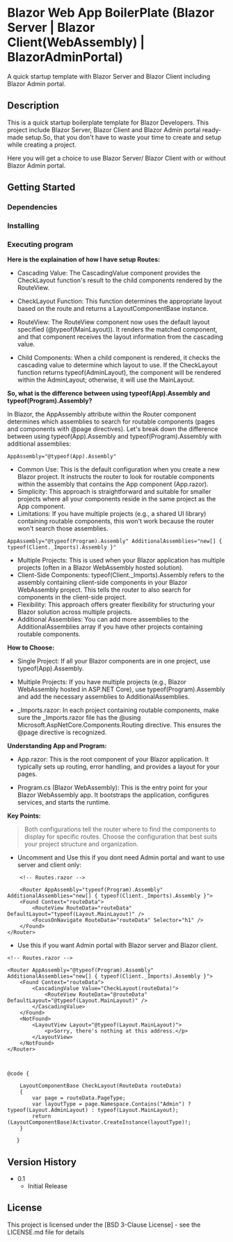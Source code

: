 # Blazor Web App BoilerPlate (Blazor Server | Blazor Client(WebAssembly) | BlazorAdminPortal)

A quick startup template with Blazor Server and Blazor Client including Blazor Admin portal.

## Description

This is a quick startup boilerplate template for Blazor Developers. This project include Blazor Server, Blazor Client and Blazor Admin portal ready-made setup.So, that you don't have to waste your time to create and setup while creating a project.

Here you will get a choice to use Blazor Server/ Blazor Client with or without Blazor Admin portal.

## Getting Started

### Dependencies

<!-- * Describe any prerequisites, libraries, OS version, etc., needed before installing program.
* ex. Windows 10 -->

### Installing

<!-- * How/where to download your program
* Any modifications needed to be made to files/folders -->

### Executing program
<!-- 
* How to run the program
* Step-by-step bullets
```
code blocks for commands
```
 -->
 **Here is the explaination of how I have setup Routes:**
 * Cascading Value: The CascadingValue component provides the CheckLayout function's result to the child components rendered by the RouteView.

* CheckLayout Function: This function determines the appropriate layout based on the route and returns a LayoutComponentBase instance.

* RouteView: The RouteView component now uses the default layout specified (@typeof(MainLayout)). It renders the matched component, and that component receives the layout information from the cascading value.

* Child Components: When a child component is rendered, it checks the cascading value to determine which layout to use. If the CheckLayout function returns typeof(AdminLayout), the component will be rendered within the AdminLayout; otherwise, it will use the MainLayout.

**So, what is the difference between using typeof(App).Assembly and typeof(Program).Assembly?**

In Blazor, the AppAssembly attribute within the Router component determines which assemblies to search for routable components (pages and components with @page directives). Let's break down the difference between using typeof(App).Assembly and typeof(Program).Assembly with additional assemblies:
```
AppAssembly="@typeof(App).Assembly"
```
* Common Use: This is the default configuration when you create a new Blazor project. It instructs the router to look for routable components within the assembly that contains the App component (App.razor).
*  Simplicity: This approach is straightforward and suitable for smaller projects where all your components reside in the same project as the App component.
* Limitations: If you have multiple projects (e.g., a shared UI library) containing routable components, this won't work because the router won't search those assemblies.
```
AppAssembly="@typeof(Program).Assembly" AdditionalAssemblies="new[] { typeof(Client._Imports).Assembly }"
```
* Multiple Projects: This is used when your Blazor application has multiple projects (often in a Blazor WebAssembly hosted solution).
* Client-Side Components: typeof(Client._Imports).Assembly refers to the assembly containing client-side components in your Blazor WebAssembly project. This tells the router to also search for components in the client-side project.
* Flexibility: This approach offers greater flexibility for structuring your Blazor solution across multiple projects.
* Additional Assemblies: You can add more assemblies to the AdditionalAssemblies array if you have other projects containing routable components.

**How to Choose:**

* Single Project: If all your Blazor components are in one project, use typeof(App).Assembly.

* Multiple Projects: If you have multiple projects (e.g., Blazor WebAssembly hosted in ASP.NET Core), use typeof(Program).Assembly and add the necessary assemblies to AdditionalAssemblies.

* _Imports.razor: In each project containing routable components, make sure the _Imports.razor file has the @using Microsoft.AspNetCore.Components.Routing directive. This ensures the @page directive is recognized.

**Understanding App and Program:**

* App.razor: This is the root component of your Blazor application. It typically sets up routing, error handling, and provides a layout for your pages.

* Program.cs (Blazor WebAssembly): This is the entry point for your Blazor WebAssembly app. It bootstraps the application, configures services, and starts the runtime.

**Key Points:**

>Both configurations tell the router where to find the components to display for specific routes.
Choose the configuration that best suits your project structure and organization.

* Uncomment and Use this if you dont need Admin portal and want to use server and client only:
```
    <!-- Routes.razor -->
    
    <Router AppAssembly="typeof(Program).Assembly" AdditionalAssemblies="new[] { typeof(Client._Imports).Assembly }">
    <Found Context="routeData">
        <RouteView RouteData="routeData" DefaultLayout="typeof(Layout.MainLayout)" />
        <FocusOnNavigate RouteData="routeData" Selector="h1" />
    </Found>
</Router>
```

* Use this if you want Admin portal with Blazor server and Blazor client.
```
<!-- Routes.razor -->

<Router AppAssembly="@typeof(Program).Assembly" AdditionalAssemblies="new[] { typeof(Client._Imports).Assembly }">
    <Found Context="routeData">
        <CascadingValue Value="CheckLayout(routeData)">
            <RouteView RouteData="@routeData" DefaultLayout="@typeof(Layout.MainLayout)" />
        </CascadingValue>
    </Found>
    <NotFound>
        <LayoutView Layout="@typeof(Layout.MainLayout)">
            <p>Sorry, there's nothing at this address.</p>
        </LayoutView>
    </NotFound>
</Router>



@code {
   
    LayoutComponentBase CheckLayout(RouteData routeData)
    {
        var page = routeData.PageType;
        var layoutType = page.Namespace.Contains("Admin") ? typeof(Layout.AdminLayout) : typeof(Layout.MainLayout);
        return (LayoutComponentBase)Activator.CreateInstance(layoutType)!;
    }

   }
```
<!-- ## Help
 
Any advise for common problems or issues.
```
command to run if program contains helper info
```  -->

<!-- ## Authors

Contributors names and contact info

ex. Dominique Pizzie  
ex. [@DomPizzie](https://twitter.com/dompizzie) -->

## Version History

<!-- * 0.2
    * Various bug fixes and optimizations
    * See [commit change]() or See [release history]()-->
* 0.1
    * Initial Release 

## License

This project is licensed under the [BSD 3-Clause License] - see the LICENSE.md file for details
<!--
## Acknowledgments

 Inspiration, code snippets, etc.
* [awesome-readme](https://github.com/matiassingers/awesome-readme)
* [PurpleBooth](https://gist.github.com/PurpleBooth/109311bb0361f32d87a2)
* [dbader](https://github.com/dbader/readme-template)
* [zenorocha](https://gist.github.com/zenorocha/4526327)
* [fvcproductions](https://gist.github.com/fvcproductions/1bfc2d4aecb01a834b46) -->